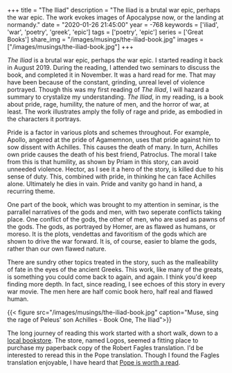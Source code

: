 +++
title = "The Iliad"
description = "The Iliad is a brutal war epic, perhaps the war epic. The work evokes images of Apocalypse now, or the landing at normandy."
date = "2020-01-26 21:45:00"
year = -768
keywords = ['iliad', 'war', 'poetry', 'greek', 'epic']
tags = ['poetry', 'epic']
series = ['Great Books']
share_img = "/images/musings/the-iliad-book.jpg"
images = ["/images/musings/the-iliad-book.jpg"] 
+++

_The Iliad_ is a brutal war epic, perhaps _the_ war epic. I started reading it back in August 2019. During the reading, I attended two seminars to discuss the book, and completed it in November. It was a hard read for me. That may have been because of the constant, grinding, unreal level of violence portrayed. Though this was my first reading of _The Iliad_, I will hazard a summary to crystalize my understanding. _The Iliad_, in my reading, is a book about pride, rage, humility, the nature of men, and the horror of war, at least. The work illustrates amply the folly of rage and pride, as embodied in the characters it portrays.

Pride is a factor in various plots and schemes throughout. For example, Apollo, angered at the pride of Agamemnon, uses that pride against him to sow dissent with Achilles. This causes the death of many. In turn, Achilles own pride causes the death of his best friend, Patroclus. The moral I take from this is that humility, as shown by Priam in this story, can avoid unneeded violence. Hector, as I see it a hero of the story, is killed due to his sense of duty. This, combined with pride, in thinking he can face Achilles alone. Ultimately he dies in vain. Pride and vanity go hand in hand, a recurring theme.

One part of the book, which was brought to my attention in seminar, is the parrallel narratives of the gods and men, with two seperate conflicts taking place. One conflict of the gods, the other of men, who are used as pawns of the gods. The gods, as portrayed by Homer, are as flawed as humans, or moreso. It is the plots, vendettas and favoritism of the gods which are shown to drive the war forward. It is, of course, easier to blame the gods, rather than our own flawed nature.

There are sundry other topics treated in the story, such as the malleability of fate in the eyes of the ancient Greeks. This work, like many of the greats, is something you could come back to again, and again. I think you'd keep finding more depth. In fact, since reading, I see echoes of this story in every war movie. The men here are half comic book hero, half real and flawed human.

{{< figure src="/images/musings/the-iliad-book.jpg" caption="Muse, sing the rage of Peleus' son Achilles - Book One, The Iliad">}}

The long journey of reading this work started with a short walk, down to a [local bookstore](https://logosbookstorenyc.com/). The store, named Logos, seemed a fitting place to purchase my paperback copy of the Robert Fagles translation. I'd be interested to reread this in the Pope translation. Though I found the Fagles translation enjoyable, I have heard that [Pope is worth a read](https://www.nytimes.com/1997/06/01/books/on-reading-pope-s-homer.html).
